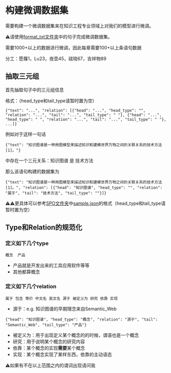 # 构建微调数据集

需要构建一个微调数据集来在知识工程专业领域上对我们的模型进行微调。

⚠️请使用[format_txt文件夹](./format_txt/)中的句子完成微调数据集。

需要1000+以上的数据进行微调，因此每章需要100+以上条语句数据

分工：愿篠1，Lu23，夜壶45，祓晓67，吉祥物89

## 抽取三元组

首先抽取句子中的三元组信息

格式：（head_type和tail_type请暂时置为空）

```
{"text": "...", "relation": [{"head": "...", "head_type": "", "relation": "...", "tail": "...", "tail_type": " "}, {"head": "...", "head_type": " ", "relation": "...", "tail": "...", "tail_type": " "}, ...]}
```

例如对于这样一句话

```
{"text": "知识图谱是一种用图模型来描述知识和建模世界万物之间的关联关系的技术方法[1]。"}
```

中存在一个三元关系：知识图谱 是 技术方法

那么该语句构建的数据集为

```
{"text": "知识图谱是一种用图模型来描述知识和建模世界万物之间的关联关系的技术方法[1]。", "relation": [{"head": "知识图谱", "head_type": "", "relation": "属于", "tail": "技术方法", "tail_type": ""}]}
```

⚠️⚠️更具体可以参考[SPO文件夹](../DeepKE/example/llm/InstructKGC/data/SPO)中[sample.json](../DeepKE/example/llm/InstructKGC/data/SPO/sample.json)的格式（head_type和tail_type请暂时置为空）

## Type和Relation的规范化

### 定义如下几个type

```
概念	产品
```

- 产品就是开发出来的工具应用软件等等 
- 其他都算概念

### 定义如下几个relation

```
属于 包含 等价 中文名 英文名 源于 被定义为 研究 依靠 实现
```

- 源于：e.g. 知识图谱的早期理念来自Semantic_Web

```
{"head": "知识图谱", "head_type": "概念", "relation": "源于", "tail": "Semantic_Web", "tail_type": "产品"}
```

- 被定义为：用于出现定义某个概念的的时候，谓语也是一个概念
- 研究：用于说明某个概念的研究内容
- 依靠：某个概念的实现**需要**某个概念
- 实现：某个概念实现了某样东西，依靠的主动语态

⚠️如果有不在以上范围之内的谓词出现请问我

